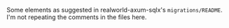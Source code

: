 Some elements as suggested in realworld-axum-sqlx's `migrations/README`.
I'm not repeating the comments in the files here.
